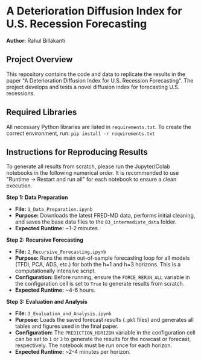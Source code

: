 # A Deterioration Diffusion Index for U.S. Recession Forecasting
**Author:** Rahul Billakanti

## Project Overview
This repository contains the code and data to replicate the results in the paper "A Deterioration Diffusion Index for U.S. Recession Forecasting". The project develops and tests a novel diffusion index for forecasting U.S. recessions.

## Required Libraries
All necessary Python libraries are listed in `requirements.txt`. To create the correct environment, run:
`pip install -r requirements.txt`

## Instructions for Reproducing Results

To generate all results from scratch, please run the Jupyter/Colab notebooks in the following numerical order. It is recommended to use "Runtime -> Restart and run all" for each notebook to ensure a clean execution.

**Step 1: Data Preparation**
- **File:** `1_Data_Preparation.ipynb`
- **Purpose:** Downloads the latest FRED-MD data, performs initial cleaning, and saves the base data files to the `03_intermediate_data` folder.
- **Expected Runtime:** ~1-2 minutes.

**Step 2: Recursive Forecasting**
- **File:** `2_Recursive_Forecasting.ipynb`
- **Purpose:** Runs the main out-of-sample forecasting loop for all models (TFDI, PCA, ADS, etc.) for both the h=1 and h=3 horizons. This is a computationally intensive script.
- **Configuration:** Before running, ensure the `FORCE_RERUN_ALL` variable in the configuration cell is set to `True` to generate results from scratch.
- **Expected Runtime:** ~4-6 hours.

**Step 3: Evaluation and Analysis**
- **File:** `3_Evaluation_and_Analysis.ipynb`
- **Purpose:** Loads the saved forecast results (`.pkl` files) and generates all tables and figures used in the final paper.
- **Configuration:** The `PREDICTION_HORIZON` variable in the configuration cell can be set to `1` or `3` to generate the results for the nowcast or forecast, respectively. The notebook must be run once for each horizon.
- **Expected Runtime:** ~2-4 minutes per horizon.
